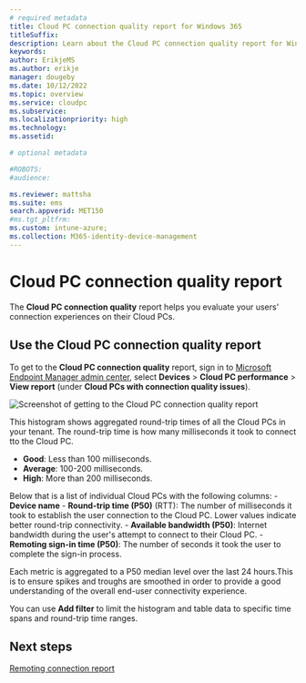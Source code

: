 ```yaml
---
# required metadata
title: Cloud PC connection quality report for Windows 365
titleSuffix:
description: Learn about the Cloud PC connection quality report for Windows 365 Cloud PCs.
keywords:
author: ErikjeMS  
ms.author: erikje
manager: dougeby
ms.date: 10/12/2022
ms.topic: overview
ms.service: cloudpc
ms.subservice:
ms.localizationpriority: high
ms.technology:
ms.assetid: 

# optional metadata

#ROBOTS:
#audience:

ms.reviewer: mattsha
ms.suite: ems
search.appverid: MET150
#ms.tgt_pltfrm:
ms.custom: intune-azure;
ms.collection: M365-identity-device-management
---
```


# Cloud PC connection quality report

The **Cloud PC connection quality** report helps you evaluate your users' connection experiences on their Cloud PCs.

## Use the Cloud PC connection quality report

To get to the **Cloud PC connection quality** report, sign in to [Microsoft Endpoint Manager admin center](https://go.microsoft.com/fwlink/?linkid=2109431), select **Devices** > **Cloud PC performance** > **View report** (under **Cloud PCs with connection quality issues**).

![Screenshot of getting to the Cloud PC connection quality report](./media/report-cloud-pc-utilization/view-report-connection-quality.png)

This histogram shows aggregated round-trip times of all the Cloud PCs in your tenant. The round-trip time is how many milliseconds it took to connect tto the Cloud PC.
  
- **Good**: Less than 100 milliseconds.
- **Average**: 100-200 milliseconds.
- **High**: More than 200 milliseconds.

Below that is a list of individual Cloud PCs with the following columns:
    - **Device name**
    - **Round-trip time (P50)** (RTT): The number of milliseconds it took to establish the user connection to the Cloud PC. Lower values indicate better round-trip connectivity.
    - **Available bandwidth (P50)**: Internet bandwidth during the user's attempt to connect to their Cloud PC.
    - **Remoting sign-in time (P50)**: The number of seconds it took the user to complete the sign-in process.

Each metric is aggregated to a P50 median level over the last 24 hours.This is to ensure spikes and troughs are smoothed in order to provide a good understanding of the overall end-user connectivity experience.

You can use **Add filter** to limit the histogram and table data to specific time spans and round-trip time ranges.

<!-- ########################## -->
## Next steps

[Remoting connection report](report-remoting-connection.md)
